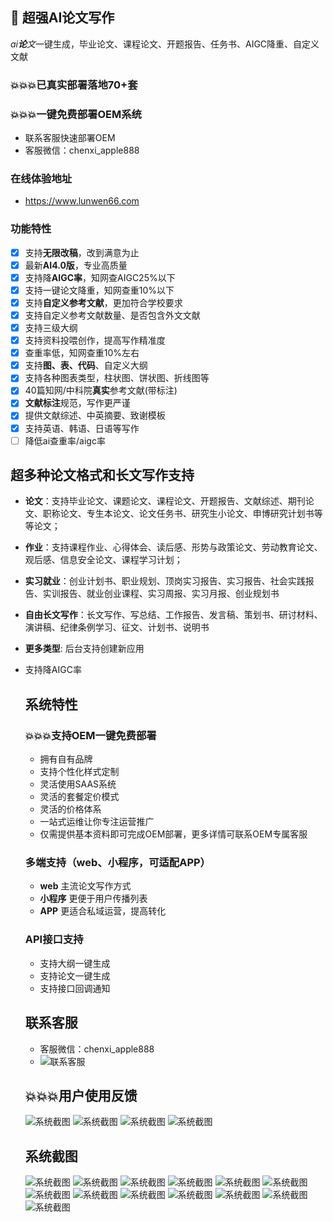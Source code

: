 ## 🚀 超强AI论文写作

*ai**论**文*一键生成，毕业论文、课程论文、开题报告、任务书、AIGC降重、自定义文献
### 💥💥💥已真实部署落地70+套
### 💥💥💥一键免费部署OEM系统
- 联系客服快速部署OEM
- 客服微信：chenxi_apple888

### 在线体验地址
- https://www.lunwen66.com


### 功能特性
- [x] 支持**无限改稿**，改到满意为止
- [x] 最新**AI4.0版**，专业高质量
- [x] 支持降**AIGC率**，知网查AIGC25%以下
- [x] 支持一键论文降重，知网查重10%以下
- [x] 支持**自定义参考文献**，更加符合学校要求
- [x] 支持自定义参考文献数量、是否包含外文文献
- [x] 支持三级大纲
- [x] 支持资料投喂创作，提高写作精准度
- [x] 查重率低，知网查重10%左右
- [x] 支持**图、表、代码**、自定义大纲
- [x] 支持各种图表类型，柱状图、饼状图、折线图等
- [x] 40篇知网/中科院**真实**参考文献(带标注)
- [x] **文献标注**规范，写作更严谨
- [x] 提供文献综述、中英摘要、致谢模板
- [x] 支持英语、韩语、日语等写作
- [ ] 降低ai查重率/aigc率

## 超多种论文格式和长文写作支持

- **论文**：支持毕业论文、课题论文、课程论文、开题报告、文献综述、期刊论文、职称论文、专生本论文、论文任务书、研究生小论文、申博研究计划书等等论文；

- **作业**：支持课程作业、心得体会、读后感、形势与政策论文、劳动教育论文、观后感、信息安全论文、课程学习计划；

- **实习就业**：创业计划书、职业规划、顶岗实习报告、实习报告、社会实践报告、实训报告、就业创业课程、实习周报、实习月报、创业规划书

- **自由长文写作**：长文写作、写总结、工作报告、发言稿、策划书、研讨材料、演讲稿、纪律条例学习、征文、计划书、说明书

- **更多类型**: 后台支持创建新应用

- 支持降AIGC率

  

  ## 系统特性
  ### 💥💥💥支持OEM一键免费部署
    - 拥有自有品牌
    - 支持个性化样式定制
    - 灵活使用SAAS系统
    - 灵活的套餐定价模式
    - 灵活的价格体系
    - 一站式运维让你专注运营推广
    - 仅需提供基本资料即可完成OEM部署，更多详情可联系OEM专属客服

  ### 多端支持（web、小程序，可适配APP）
    - **web** 主流论文写作方式
    - **小程序** 更便于用户传播列表
    - **APP** 更适合私域运营，提高转化


  ### API接口支持
    - 支持大纲一键生成
    - 支持论文一键生成
    - 支持接口回调通知

  ## 联系客服
    - 客服微信：chenxi_apple888
    - ![联系客服](https://github.com/gdswcxzljj/ai_paper/blob/main/img/kefu.png?t=1)

  ## 💥💥💥用户使用反馈
  ![系统截图](https://github.com/gdswcxzljj/ai_paper/blob/main/img/1111.jpeg)
  ![系统截图](https://github.com/gdswcxzljj/ai_paper/blob/main/img/2222.jpeg)
  ![系统截图](https://github.com/gdswcxzljj/ai_paper/blob/main/img/3333.jpeg)
  ![系统截图](https://github.com/gdswcxzljj/ai_paper/blob/main/img/4444.jpeg)
  ## 系统截图
  ![系统截图](https://github.com/gdswcxzljj/ai_paper/blob/main/img/WechatIMG213954.png)
  ![系统截图](https://github.com/gdswcxzljj/ai_paper/blob/main/img/page1.png)
  ![系统截图](https://github.com/gdswcxzljj/ai_paper/blob/main/img/page2.png)
  ![系统截图](https://github.com/gdswcxzljj/ai_paper/blob/main/img/page3.png)
  ![系统截图](https://github.com/gdswcxzljj/ai_paper/blob/main/img/page4.png)
  ![系统截图](https://github.com/gdswcxzljj/ai_paper/blob/main/img/page5.png)
  ![系统截图](https://github.com/gdswcxzljj/ai_paper/blob/main/img/page6.png)
  ![系统截图](https://github.com/gdswcxzljj/ai_paper/blob/main/img/page7.png)
  ![系统截图](https://github.com/gdswcxzljj/ai_paper/blob/main/img/page81.png?t=2)
  ![系统截图](https://github.com/gdswcxzljj/ai_paper/blob/main/img/page9.png)
  ![系统截图](https://github.com/gdswcxzljj/ai_paper/blob/main/img/page10.png)
  ![系统截图](https://github.com/gdswcxzljj/ai_paper/blob/main/img/page11.png)
  ![系统截图](https://github.com/gdswcxzljj/ai_paper/blob/main/img/page12.png)
